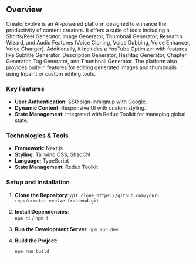 ## Overview
CreatorEvolve is an AI-powered platform designed to enhance the productivity of content creators. It offers a suite of tools including a Shorts/Reel Generator, Image Generator, Thumbnail Generator, Research Wizard, and Audio Features (Voice Cloning, Voice Dubbing, Voice Enhancer, Voice Changer). Additionally, it includes a YouTube Optimizer with features like Subtitle Generator, Description Generator, Hashtag Generator, Chapter Generator, Tag Generator, and Thumbnail Generator. The platform also provides built-in features for editing generated images and thumbnails using Inpaint or custom editing tools.

### Key Features

- **User Authentication**: SSO sign-in/signup with Google.
- **Dynamic Content**: Responsive UI with custom styling.
- **State Management**: Integrated with Redux Toolkit for managing global state.

### Technologies & Tools

- **Framework**: Next.js
- **Styling**: Tailwind CSS, ShadCN
- **Language**: TypeScript
- **State Management**: Redux Toolkit

### Setup and Installation

1. **Clone the Repository**:
    `git clone https://github.com/your-repo/creator-evolve-frontend.git`
    
2. **Install Dependencies**:    
    `npm ci` / `npm i`
    
3. **Run the Development Server**:
    `npm run dev`
    
4. **Build the Project**:

    `npm run build`

